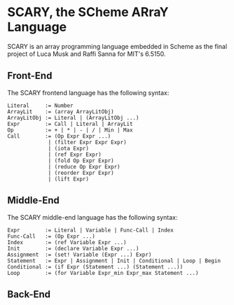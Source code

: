 # SCARY, the SCheme ARraY Language

SCARY is an array programming language embedded in Scheme as the final project of Luca Musk and Raffi Sanna for MIT's 6.5150.

## Front-End

The SCARY frontend language has the following syntax:

```
Literal     := Number
ArrayLit    := (array ArrayLitObj)
ArrayLitObj := Literal | (ArrayLitObj ...)
Expr        := Call | Literal | ArrayLit
Op          := + | * | - | / | Min | Max
Call        := (Op Expr Expr ...)
             | (filter Expr Expr Expr)
             | (iota Expr)
             | (ref Expr Expr)
             | (fold Op Expr Expr)
             | (reduce Op Expr Expr)
             | (reorder Expr Expr)
             | (lift Expr)
```

## Middle-End

The SCARY middle-end language has the following syntax:

```
Expr        := Literal | Variable | Func-Call | Index
Func-Call   := (Op Expr ...)
Index       := (ref Variable Expr ...)
Init        := (declare Variable Expr ...)
Assignment  := (set! Variable (Expr ...) Expr)
Statement   := Expr | Assignment | Init | Conditional | Loop | Begin
Conditional := (if Expr (Statement ...) (Statement ...))
Loop        := (for Variable Expr_min Expr_max Statement ...)
```

## Back-End
